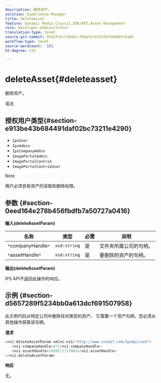 ```yaml
---
description: 删除资产。
solution: Experience Manager
title: deleteAsset
feature: Dynamic Media Classic,SDK/API,Asset Management
role: Developer,Administrator
translation-type: tm+mt
source-git-commit: 052bfcbcf1bd4ccf60afa7e3325bf58dd07cba85
workflow-type: tm+mt
source-wordcount: '101'
ht-degree: 11%

---
```



# deleteAsset{#deleteasset}

删除资产。

语法

## 授权用户类型{#section-e913be43b684491daf02bc73211e4290}

* `IpsUser`
* `IpsAdmin`
* `IpsCompanyAdmin`
* `ImagePortalAdmin`
* `ImagePortalContrib`
* `ImagePortalContribUser`

>[!NOTE]
>
>用户必须具有资产的读取和删除权限。

## 参数 {#section-0eed164e278b456fbdfb7a50727a0416}

**输入(deleteAssetParam)**

| 名称 | 类型 | 必需 | 说明 |
|---|---|---|---|
| `*`companyHandle`*` | `xsd:string` | 是 | 文件夹所属公司的句柄。 |
| `*`assetHandle`*` | `xsd:string` | 是 | 要删除的资产的句柄。 |

**输出(deleteAssetParam)**

IPS API不返回此操作的响应。

## 示例 {#section-d5657289f5234bb0a613dcf691507958}

此示例代码从特定公司中删除任何类型的资产。 它需要一个资产句柄，您必须从其他操作获取该句柄。

**请求**

```java
<ns1:deleteAssetParam xmlns:ns1="http://www.scene7.com/IpsApi/xsd">
   <ns1:companyHandle>47</ns1:companyHandle>
   <ns1:assetHandle>24265|1|17061</ns1:assetHandle>
</ns1:deleteAssetParam>
```

**响应**

无。
